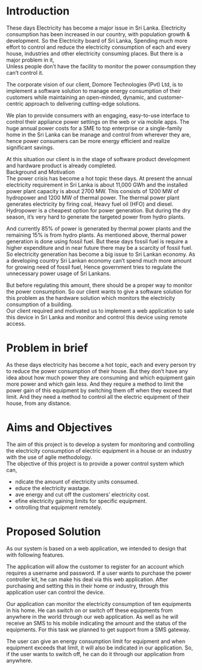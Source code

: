 # Introduction #
<p>These days Electricity has become a major issue in Sri Lanka. Electricity consumption has been increased in our country, with population growth & development. So the Electricity board of Sri Lanka, Spending much more effort to control and reduce the electricity consumption of each and every house, industries and other electricity consuming places. But there is a major problem in it,<br>
Unless people don’t have the facility to monitor the power consumption they can’t control it.</p>
<p>
The corporate vision of our client, Domore Technologies (Pvt) Ltd, is to implement a software solution to manage energy consumption of their customers while maintaining an open-minded, dynamic, and customer-centric approach to delivering cutting-edge solutions.<br>
</p>
<p>
We plan to provide consumers with an engaging, easy-to-use interface to control their appliance power settings on the web or via mobile apps. The huge annual power costs for a SME to top enterprise or a single-family home in the Sri Lanka can be manage and control from wherever they are, hence power consumers can be more energy efficient and realize significant savings.<br>
</p>
<p>
At this situation our client is in the stage of software product development and hardware product is already completed.<br>
Background and Motivation<br>
The power crisis has become a hot topic these days. At present the annual electricity requirement in Sri Lanka is about 11,000 GWh and the installed power plant capacity is about 2700 MW. This consists of 1200 MW of hydropower and 1200 MW of thermal power. The thermal power plant generates electricity by firing coal, Heavy fuel oil (HFO) and diesel. Hydropower is a cheapest option for power generation. But during the dry season, it’s very hard to generate the targeted power from hydro plants.<br>
</p>
<p>
And currently 85% of power is generated by thermal power plants and the remaining 15% is from hydro plants. As mentioned above, thermal power generation is done using fossil fuel. But these days fossil fuel is require a higher expenditure and in near future there may be a scarcity of fossil fuel. So electricity generation has become a big issue to Sri Lankan economy. As a developing country Sri Lankan economy can’t spend much more amount for growing need of fossil fuel, Hence government tries to regulate the unnecessary power usage of Sri Lankans.<br>
</p>
<p>
But before regulating this amount, there should be a proper way to monitor the power consumption. So our client wants to give a software solution for this problem as the hardware solution which monitors the electricity consumption of a building.<br>
Our client required and motivated us to implement a web application to sale this device in Sri Lanka and monitor and control this device using remote access.<br>
</p>

# Problem in brief #
<p>
As these days electricity has become a hot topic, each and every person try to reduce the power consumption of their house. But they don’t have any idea about how much power they are consuming and which equipment gain more power and which gain less. And they require a method to limit the power gain of this equipment by switching them off when they exceed that limit. And they need a method to control all the electric equipment of their house, from any distance.<br>
</p>

# Aims and Objectives #
<p>
The aim of this project is to develop a system for monitoring and controlling the electricity consumption of electric equipment in a house or an industry with the use of agile methodology.<br>
The objective of this project is to provide a power control system which can,<br>
<ul><li>ndicate the amount of electricity units consumed.<br>
</li><li>educe the electricity wastage.<br>
</li><li>ave energy and cut off the customers’ electricity cost.<br>
</li><li>efine electricity gaining limits for specific equipment.<br>
</li><li>ontrolling that equipment remotely.<br>
</p></li></ul>

# Proposed Solution #
<p>
As our system is based on a web application, we intended to design that with following features.<br>
</p>
<p>
The application will allow the customer to register for an account which requires a username and password. If a user wants to purchase the power controller kit, he can make his deal via this web application. After purchasing and setting this in their home or industry, through this application user can control the device.<br>
</p>
<p>
Our application can monitor the electricity consumption of ten equipments in his home. He can switch on or switch off these equipments from anywhere in the world through our web application. As well as he will receive an SMS to his mobile indicating the amount and the status of the equipments. For this task we planned to get support from a SMS gateway.<br>
</p>
<p>
The user can give an energy consumption limit for equipment and when equipment exceeds that limit, it will also be indicated in our application. So, if the user wants to switch off, he can do it through our application from anywhere.<br>
</p>